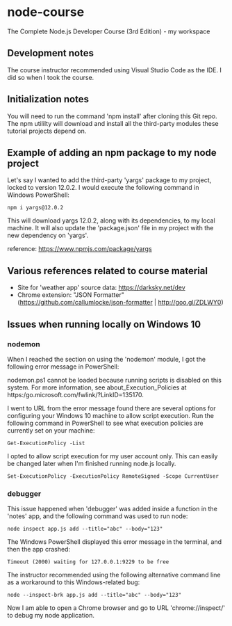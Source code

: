 # node-course
The Complete Node.js Developer Course (3rd Edition) - my workspace

## Development notes
The course instructor recommended using Visual Studio Code as the IDE. I did so when I took the course.

## Initialization notes
You will need to run the command 'npm install' after cloning this Git repo. The npm utililty will download and install all the third-party modules these tutorial projects depend on.

## Example of adding an npm package to my node project

Let's say I wanted to add the third-party 'yargs' package to my project, locked to version 12.0.2.
I would execute the following command in Windows PowerShell:

`npm i yargs@12.0.2`

This will download yargs 12.0.2, along with its dependencies, to my local machine.
It will also update the 'package.json' file in my project with the new dependency on 'yargs'.

reference: https://www.npmjs.com/package/yargs

## Various references related to course material

* Site for 'weather app' source data: https://darksky.net/dev
* Chrome extension: "JSON Formatter" (https://github.com/callumlocke/json-formatter | http://goo.gl/ZDLWY0)

## Issues when running locally on Windows 10

### nodemon

When I reached the section on using the 'nodemon' module, I got the following error message in PowerShell:

nodemon.ps1 cannot be loaded because running scripts is disabled on this system. For more information, see about_Execution_Policies at https:/go.microsoft.com/fwlink/?LinkID=135170.

I went to URL from the error message found there are several options for configuring your Windows 10 machine to allow script execution. Run the following command in PowerShell to see what execution policies are currently set on your machine:

`Get-ExecutionPolicy -List`

I opted to allow script execution for my user account only. This can easily be changed later when I'm finished running node.js locally.

`Set-ExecutionPolicy -ExecutionPolicy RemoteSigned -Scope CurrentUser`

### debugger

This issue happened when 'debugger' was added inside a function in the 'notes' app, and the following command was used to run node:

`node inspect app.js add --title="abc" --body="123"`

The Windows PowerShell displayed this error message in the terminal, and then the app crashed:

`Timeout (2000) waiting for 127.0.0.1:9229 to be free`

The instructor recommended using the following alternative command line as a workaround to this Windows-related bug:

`node --inspect-brk app.js add --title="abc" --body="123"`

Now I am able to open a Chrome browser and go to URL 'chrome://inspect/' to debug my node application.

